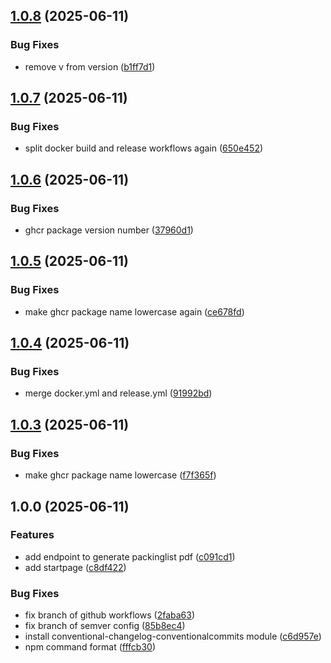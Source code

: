 ## [1.0.8](https://github.com/Silverminer007/Warehouse-Backend/compare/v1.0.7...v1.0.8) (2025-06-11)

### Bug Fixes

* remove v from version ([b1ff7d1](https://github.com/Silverminer007/Warehouse-Backend/commit/b1ff7d1b82968ca80e653fb06c27017a7b8ec9ce))

## [1.0.7](https://github.com/Silverminer007/Warehouse-Backend/compare/v1.0.6...v1.0.7) (2025-06-11)

### Bug Fixes

* split docker build and release workflows again ([650e452](https://github.com/Silverminer007/Warehouse-Backend/commit/650e452f913649fe0b480ddd77290110f54c5aea))

## [1.0.6](https://github.com/Silverminer007/Warehouse-Backend/compare/v1.0.5...v1.0.6) (2025-06-11)

### Bug Fixes

* ghcr package version number ([37960d1](https://github.com/Silverminer007/Warehouse-Backend/commit/37960d16a326d9d332fcc2813d17747e4b9315a9))

## [1.0.5](https://github.com/Silverminer007/Warehouse-Backend/compare/v1.0.4...v1.0.5) (2025-06-11)

### Bug Fixes

* make ghcr package name lowercase again ([ce678fd](https://github.com/Silverminer007/Warehouse-Backend/commit/ce678fd2340f7c7ebcd85154c63f7e326d0def68))

## [1.0.4](https://github.com/Silverminer007/Warehouse-Backend/compare/v1.0.3...v1.0.4) (2025-06-11)

### Bug Fixes

* merge docker.yml and release.yml ([91992bd](https://github.com/Silverminer007/Warehouse-Backend/commit/91992bd3b92d352958e8960fbe96a4281835d8c0))

## [1.0.3](https://github.com/Silverminer007/Warehouse-Backend/compare/v1.0.2...v1.0.3) (2025-06-11)

### Bug Fixes

* make ghcr package name lowercase ([f7f365f](https://github.com/Silverminer007/Warehouse-Backend/commit/f7f365fe30d1a1f982a89931ecd7d60026060efa))

## 1.0.0 (2025-06-11)

### Features

* add endpoint to generate packinglist pdf ([c091cd1](https://github.com/Silverminer007/Warehouse-Backend/commit/c091cd1caef303a6c8eb0092d34a39ebb97f1268))
* add startpage ([c8df422](https://github.com/Silverminer007/Warehouse-Backend/commit/c8df422856024ca0482800e420c856e97dc125bd))

### Bug Fixes

* fix branch of github workflows ([2faba63](https://github.com/Silverminer007/Warehouse-Backend/commit/2faba632cb2607c5b72ca0433878b8a7ce6ffed7))
* fix branch of semver config ([85b8ec4](https://github.com/Silverminer007/Warehouse-Backend/commit/85b8ec4ec96936f9faf0c5120e96fb361e6e58e0))
* install conventional-changelog-conventionalcommits module ([c6d957e](https://github.com/Silverminer007/Warehouse-Backend/commit/c6d957e1e19d883df8a4df24501e3ecc555242e0))
* npm command format ([fffcb30](https://github.com/Silverminer007/Warehouse-Backend/commit/fffcb309f77cbab40be93added7faedef476fe18))
